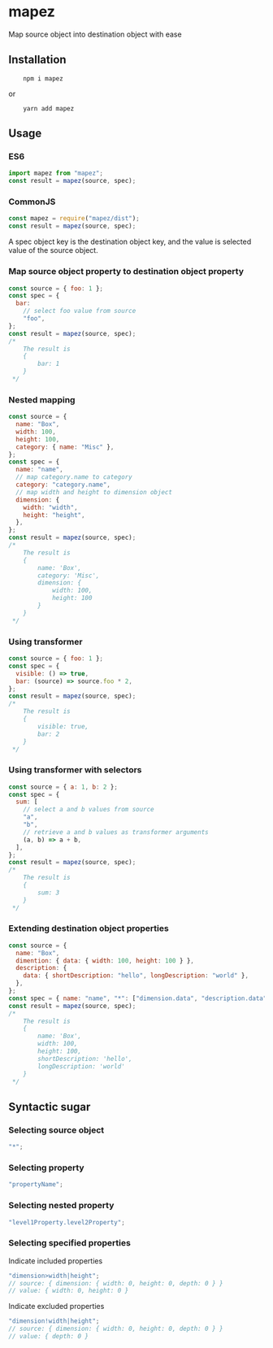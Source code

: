 # mapez

Map source object into destination object with ease

## Installation

```
    npm i mapez
```

or

```
    yarn add mapez
```

## Usage

### ES6

```js
import mapez from "mapez";
const result = mapez(source, spec);
```

### CommonJS

```js
const mapez = require("mapez/dist");
const result = mapez(source, spec);
```

A spec object key is the destination object key, and the value is selected value of the source object.

### Map source object property to destination object property

```js
const source = { foo: 1 };
const spec = {
  bar:
    // select foo value from source
    "foo",
};
const result = mapez(source, spec);
/*
    The result is
    {
        bar: 1
    }
 */
```

### Nested mapping

```js
const source = {
  name: "Box",
  width: 100,
  height: 100,
  category: { name: "Misc" },
};
const spec = {
  name: "name",
  // map category.name to category
  category: "category.name",
  // map width and height to dimension object
  dimension: {
    width: "width",
    height: "height",
  },
};
const result = mapez(source, spec);
/*
    The result is
    {
        name: 'Box',
        category: 'Misc',
        dimension: {
            width: 100,
            height: 100
        }
    }
 */
```

### Using transformer

```js
const source = { foo: 1 };
const spec = {
  visible: () => true,
  bar: (source) => source.foo * 2,
};
const result = mapez(source, spec);
/*
    The result is
    {
        visible: true,
        bar: 2
    }
 */
```

### Using transformer with selectors

```js
const source = { a: 1, b: 2 };
const spec = {
  sum: [
    // select a and b values from source
    "a",
    "b",
    // retrieve a and b values as transformer arguments
    (a, b) => a + b,
  ],
};
const result = mapez(source, spec);
/*
    The result is
    {
        sum: 3
    }
 */
```

### Extending destination object properties

```js
const source = {
  name: "Box",
  dimention: { data: { width: 100, height: 100 } },
  description: {
    data: { shortDescription: "hello", longDescription: "world" },
  },
};
const spec = { name: "name", "*": ["dimension.data", "description.data"] };
const result = mapez(source, spec);
/*
    The result is
    {
        name: 'Box',
        width: 100,
        height: 100,
        shortDescription: 'hello',
        longDescription: 'world'
    }
 */
```

## Syntactic sugar

### Selecting source object

```js
"*";
```

### Selecting property

```js
"propertyName";
```

### Selecting nested property

```js
"level1Property.level2Property";
```

### Selecting specified properties

Indicate included properties

```js
"dimension>width|height";
// source: { dimension: { width: 0, height: 0, depth: 0 } }
// value: { width: 0, height: 0 }
```

Indicate excluded properties

```js
"dimension!width|height";
// source: { dimension: { width: 0, height: 0, depth: 0 } }
// value: { depth: 0 }
```
